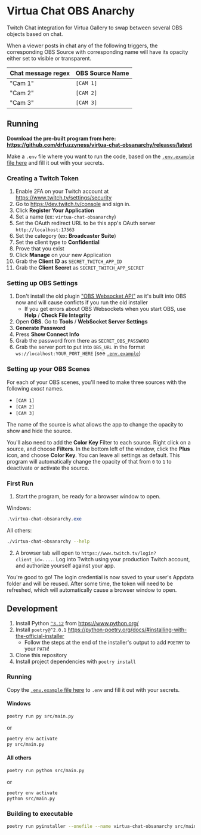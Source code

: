 # Virtua Chat OBS Anarchy

Twitch Chat integration for Virtua Gallery to swap between several OBS objects based on chat.

When a viewer posts in chat any of the following triggers, the corresponding OBS Source with corresponding name will have its opacity either set to visible or transparent.

| Chat message regex | OBS Source Name |
|--------------------|-----------------|
| "Cam 1"            | `[CAM 1]`       |
| "Cam 2"            | `[CAM 2]`       |
| "Cam 3"            | `[CAM 3]`       |

## Running

**Download the pre-built program from here: https://github.com/drfuzzyness/virtua-chat-obsanarchy/releases/latest**

Make a `.env` file where you want to run the code, based on the [`.env.example` file here](./.env.example) and fill it out with your secrets.

### Creating a Twitch Token

1. Enable 2FA on your Twitch account at https://www.twitch.tv/settings/security
1. Go to https://dev.twitch.tv/console and sign in.
2. Click **Register Your Application**
3. Set a name (ex: `virtua-chat-obsanarchy`)
4. Set the OAuth redirect URL to be this app's OAuth server `http://localhost:17563`
5. Set the category (ex: **Broadcaster Suite**)
6. Set the client type to **Confidential**
7. Prove that you exist
8. Click **Manage** on your new Application
9. Grab the **Client ID** as `SECRET_TWITCH_APP_ID`
10. Grab the **Client Secret** as `SECRET_TWITCH_APP_SECRET`

### Setting up OBS Settings

1. Don't install the old plugin ["OBS Websocket API"](https://github.com/obsproject/obs-websocket/releases) as it's built into OBS now and will cause conficts if you run the old installer
    - If you get errors about OBS Websockets when you start OBS, use **Help** / **Check File Integrity**
2. Open **OBS**. Go to **Tools** / **WebSocket Server Settings**
3. **Generate Password**
4. Press **Show Connect Info**
5. Grab the password from there as `SECRET_OBS_PASSWORD`
6. Grab the server port to put into `OBS_URL` in the format `ws://localhost:YOUR_PORT_HERE` (see [`.env.example`](./.env.example))

### Setting up your OBS Scenes

For each of your OBS scenes, you'll need to make three sources with the following _exact_ names.

- `[CAM 1]`
- `[CAM 2]`
- `[CAM 3]`

The name of the source is what allows the app to change the opacity to show and hide the source.

You'll also need to add the **Color Key** Filter to each source. Right click on a source, and choose **Filters**. In the bottom left of the window, click the **Plus** icon, and choose **Color Key**. You can leave all settings as default. This program will automatically change the opacity of that from `0` to `1` to deactivate or activate the source.

### First Run

1. Start the program, be ready for a browser window to open.

Windows:

```ps1
.\virtua-chat-obsanarchy.exe
```

All others:

```sh
./virtua-chat-obsanarchy --help
```

2. A browser tab will open to `https://www.twitch.tv/login?client_id=....`. Log into Twitch using your production Twitch account, and authorize yourself against your app.

You're good to go! The login credential is now saved to your user's Appdata folder and will be reused. After some time, the token will need to be refreshed, which will automatically cause a browser window to open.


## Development

1. Install Python [`^3.12`](https://www.python.org/downloads/release/python-3128/) from https://www.python.org/
2. Install `poetry@^2.0.1`  https://python-poetry.org/docs/#installing-with-the-official-installer
    - Follow the steps at the end of the installer's output to add `POETRY` to your `PATH`!
3. Clone this repository
4. Install project dependencies with `poetry install`

### Running

Copy the [`.env.example` file here](./.env.example) to `.env` and fill it out with your secrets.

#### Windows

```sh
poetry run py src/main.py
```

or

```sh
poetry env activate
py src/main.py
```

#### All others

```sh
poetry run python src/main.py
```

or

```sh
poetry env activate
python src/main.py
```

### Building to executable

```sh
poetry run pyinstaller --onefile --name virtua-chat-obsanarchy src/main.py
```